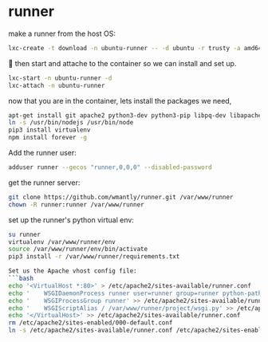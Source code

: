 # runner

make a runner from the host OS:
```bash
lxc-create -t download -n ubuntu-runner -- -d ubuntu -r trusty -a amd64
```

then start and attache to the container so we can install and set up.
```bash
lxc-start -n ubuntu-runner -d
lxc-attach -n ubuntu-runner
```
now that you are in the container, lets install the packages we need,
```bash
apt-get install git apache2 python3-dev python3-pip libpq-dev libapache2-mod-wsgi-py3 nodejs npm -y
ln -s /usr/bin/nodejs /usr/bin/node
pip3 install virtualenv
npm install forever -g
```
Add the runner user:
```bash
adduser runner --gecos "runner,0,0,0" --disabled-password
```

get the runner server:
```bash
git clone https://github.com/wmantly/runner.git /var/www/runner
chown -R runner:runner /var/www/runner
```

set up the runner's python virtual env:
```bash
su runner
virtualenv /var/www/runner/env
source /var/www/runner/env/bin/activate
pip3 install -r /var/www/runner/requirements.txt

Set us the Apache vhost config file:
```bash
echo '<VirtualHost *:80>' > /etc/apache2/sites-available/runner.conf
echo '    WSGIDaemonProcess runner user=runner group=runner python-path=/var/www/runner:/var/www/runner/env/lib/python3.4/site-packages' >> /etc/apache2/sites-available/runner.conf
echo '    WSGIProcessGroup runner' >> /etc/apache2/sites-available/runner.conf
echo '    WSGIScriptAlias / /var/www/runner/project/wsgi.py' >> /etc/apache2/sites-available/runner.conf
echo '</VirtualHost>' >> /etc/apache2/sites-available/runner.conf
rm /etc/apache2/sites-enabled/000-default.conf
ln -s /etc/apache2/sites-available/runner.conf /etc/apache2/sites-enabled/runner.conf
```




